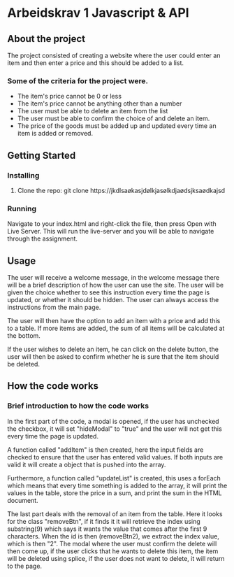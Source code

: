 # Arbeidskrav 1 Javascript & API 

## About the project
The project consisted of creating a website where the user could enter an item and then enter a price and this should be added to a list.
### Some of the criteria for the project were.
- The item's price cannot be 0 or less
- The item's price cannot be anything other than a number
- The user must be able to delete an item from the list
- The user must be able to confirm the choice of and delete an item.
- The price of the goods must be added up and updated every time an item is added or removed.

### 
## Getting Started
### Installing
1. Clone the repo:
git clone https://jkdlsaøkasjdølkjasølkdjaødsjksaødkajsd
### Running
Navigate to your index.html and right-click the file, then press Open with Live Server. This will run the live-server and you will be able to navigate through the assignment.

## Usage
The user will receive a welcome message, in the welcome message there will be a brief description of how the user can use the site. The user will be given the choice whether to see this instruction every time the page is updated, or whether it should be hidden.
The user can always access the instructions from the main page.

The user will then have the option to add an item with a price and add this to a table. If more items are added, the sum of all items will be calculated at the bottom.

If the user wishes to delete an item, he can click on the delete button, the user will then be asked to confirm whether he is sure that the item should be deleted.

## How the code works
### Brief introduction to how the code works
In the first part of the code, a modal is opened, if the user has unchecked the checkbox, it will set "hideModal" to "true" and the user will not get this every time the page is updated.

A function called "addItem" is then created, here the input fields are checked to ensure that the user has entered valid values. If both inputs are valid it will create a object that is pushed into the array.

Furthermore, a function called "updateList" is created, this uses a forEach which means that every time something is added to the array, it will print the values in the table, store the price in a sum, and print the sum in the HTML document.

The last part deals with the removal of an item from the table. Here it looks for the class "removeBtn", if it finds it it will retrieve the index using substring(9) which says it wants the value that comes after the first 9 characters. When the id is then (removeBtn2), we extract the index value, which is then "2".
The modal where the user must confirm the delete will then come up, if the user clicks that he wants to delete this item, the item will be deleted using splice, if the user does not want to delete, it will return to the page.
